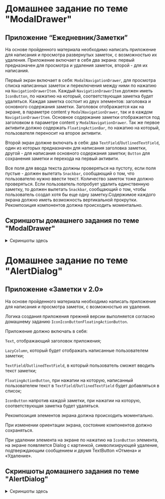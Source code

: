 # Домашнее задание по теме "ModalDrawer"

## Приложение “Ежедневник/Заметки”

На основе пройденного материала необходимо написать приложение для написания и просмотра развернутых заметок, с возможностью их удаления. Приложение включает в себя два экрана: первый предназначен для просмотра и удаления заметок, второй - для их написания.

Первый экран включает в себя: `ModalNavigationDrawer`, для просмотра списка написанных заметок и переключения между ними по нажатию на `NavigationDrawerItem`. Каждый `NavigationDrawerItem` должен иметь `IconButton`, по нажатию на который, соответствующая заметка будет удаляться. Каждая заметка состоит из двух элементов: заголовка и основного содержания заметки. Заголовок отображается как на экране, в параметре content у `ModalNavigationDrawer`, так и в каждом `NavigationDrawerItem`. Основное содержание заметки отображается под заголовком в параметре content у `ModalNavigationDrawer`. Так же первое активити должно содержать `FloatingActionBar`, по нажатию на который, пользователя переносит на второе активити.

Второй экран должне включать в себя: два `TextField`/`OutlinedTextField`, один из которых предназначен для написания заголовка заметки, другой - для написания основного содержания заметки; `Button` для сохранения заметки и перехода на первый активити.

Все поля для ввода текста должны проверяться на пустоту, если поля пустые - должен вылетать `Snackbar`, сообщающий о том, что пользователю нужно ввести текст. Количество заметок тоже должно проверяться. Если пользователь попробует удалить единственную заметку, то должен вылетать `Snackbar`, сообщающий о том, чтобы пользователь создал хотя бы еще одну заметку.Содержимое каждого экрана должно иметь возможность вертикальной прокрутки. Рекомпозиция компонентов должна происходить моментально.

## Скриншоты домашнего задания по теме "ModalDrawer"

<details>

<summary>Скриншоты здесь</summary>

![](md/ModalDrawer/1.png)
![](md/ModalDrawer/2.png)
![](md/ModalDrawer/3.png)
![](md/ModalDrawer/4.png)
![](md/ModalDrawer/5.png)
![](md/ModalDrawer/6.png)
![](md/ModalDrawer/7.png)
![](md/ModalDrawer/8.png)
![](md/ModalDrawer/9.png)
![](md/ModalDrawer/10.png)
![](md/ModalDrawer/11.png)
![](md/ModalDrawer/12.png)
![](md/ModalDrawer/13.png)
![](md/ModalDrawer/14.png)

</details>

# Домашнее задание по теме "AlertDialog"

## Приложение «Заметки v 2.0»

На основе пройденного материала необходимо написать приложение для написания и просмотра заметок, с возможностью их удаления.

Логика создания приложения прежней версии выполняется согласно домашнему заданию `IconIconButtonFloatingActionButton`.

Приложение должно включать в себя:

`Text`, отображающий заголовок приложения;

`LazyColumn`, который будет отображать написанные пользователем заметки;

`TextField`/`OutlinedTextField`, в который пользователь сможет вводить текст заметки;

`FloatingActionButton`, при нажатии на которую, написанный пользователем текст в `TextField`/`OutlinedTextField` будет добавляться в список;

`IconButton` напротив каждой заметки, при нажатии на которую, соответствующая заметка будет удаляться.

Рекомпозиция элементов экрана должна происходить моментально.

При изменении ориентации экрана, состояние компонентов должно сохраняться.

При удалении элемента на экране по нажатию на `IconButton` элемента, на экране появляется Dialog с картинкой, символизирующей удаление, подтверждающим сообщением и двумя TextButton «Отмена» и «Удаление».

## Скриншоты домашнего задания по теме "AlertDialog"

<details>

<summary>Скриншоты здесь</summary>

![](md/AlertDialog/1.png)
![](md/AlertDialog/2.png)
![](md/AlertDialog/3.png)
![](md/AlertDialog/4.png)
![](md/AlertDialog/5.png)
![](md/AlertDialog/6.png)
![](md/AlertDialog/7.png)
![](md/AlertDialog/8.png)
![](md/AlertDialog/9.png)

</details>